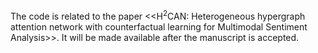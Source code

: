 The code is related to the paper <<$\mathrm{H^2CAN}$: Heterogeneous hypergraph attention network with counterfactual learning for Multimodal Sentiment Analysis>>.
It will be made available after the manuscript is accepted. 
